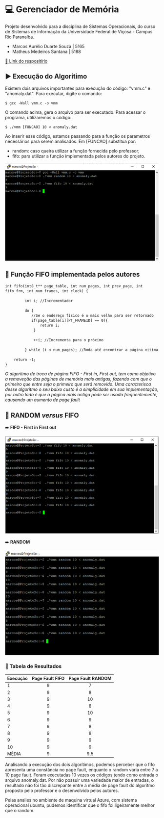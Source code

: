 # :computer: Gerenciador de Memória

Projeto desenvolvido para a disciplina de Sistemas Operacionais, do curso de Sistemas de Informação da Universidade Federal de Viçosa - Campus Rio Paranaíba.
- Marcos Aurélio Duarte Souza | 5165
- Matheus Medeiros Santana | 5188

[:link: Link do respositírio](https://github.com/matheus6d/gerenciador-memoria)

## :arrow_forward: Execução do Algorítimo

Existem dois arquivos importantes para execução do código: "vmm.c" e "anomaly.dat".
Para executar, digite o comando: 

```
$ gcc -Wall vmm.c -o vmm
```
O comando acima, gera o arquivo para ser executado. Para acessar o programa, utilizaremos o código:

```
$ ./vmm [FUNCAO] 10 < anomaly.dat
```
Ao inserir esse código, estamos passando para a função os parametros necessários para serem analisados.
Em [FUNCAO] substitua por:
- random: caso queira utilizar a função fornecida pelo professor;
- fifo: para utilizar a função implementada pelos autores do projeto.

![exemplo1](imagem/exemplo1.png)

## :memo: Função FIFO implementada pelos autores

```
int fifo(int8_t** page_table, int num_pages, int prev_page, int fifo_frm, int num_frames, int clock) {
         
         int i; //Incrementador 

		 do {
		 	//Se o endereço físico é o mais velho para ser retornado
		 	if(page_table[i][PT_FRAMEID] == 0){
         		return i;
			 }
			 
			 ++i; //Incrementa para o próximo
			 
		 } while (i < num_pages); //Roda até encontrar a página vitima
		 	 	
    return -1;
}

```
_O algoritmo de troca de página FIFO - First in, First out, tem como objetivo a removeção das páginas de memória mais antigas, fazendo com que o primeiro que entre seja o primeiro que será removido. Uma caracterisca desse algoritmo o seu baixo custo é a simplicidade em sua implementação, por outro lado é que a página mais antiga pode ser usada frequentemente, causando um aumento de page fault_

## :mag_right: RANDOM _versus_ FIFO

:arrow_right: **FIFO - First in First out**



![fifo](imagem/fifo.png)

:arrow_right: **RANDOM**



![random](imagem/random.png)

### :page_facing_up: Tabela de Resultados

| Execução | Page Fault FIFO | Page Fault RANDOM |
|:----------|:-------------:|:------:|
| 1| 9 | 7 |
| 2| 9 | 8 |
| 3| 9| 10 |
| 4| 9 | 8 | 
| 5| 9 | 10 |
| 6| 9 | 9 |
| 7|9 | 8 |
| 8| 9 | 8 |
| 9| 9| 9 | 
| 10| 9 | 9 | 
| MÉDIA| 9 | 9,5 | 

Analisando a execução dos dois algorítimos, podemos perceber que o fifo apresenta uma constância no page fault, enquanto o random varia entre 7 a 10 page fault.
Foram executadas 10 vezes os códigos tendo como entrada o arquivo anomaly.dat. Por não possuir uma variedade maior de entradas, o resultado não foi tão discrepante entre a média de page fault do algorítmo proposto pelo professor e o desenvolvido pelos autores.

Pelas analies no ambiente de maquina virtual Azure, com sistema operacional ubuntu, pudemos identificar que o fifo foi ligeiramente melhor que o random. 
